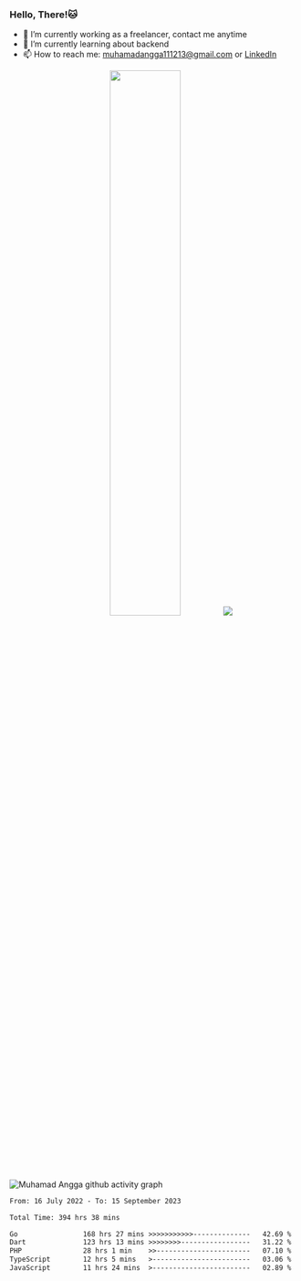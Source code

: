 
### Hello, There!🐱

- 🔭 I’m currently working as a freelancer, contact me anytime
- 🌱 I’m currently learning about backend
- 📫 How to reach me: [muhamadangga111213@gmail.com](mailto:muhamadangga111213@gmail.com) or [LinkedIn](https://www.linkedin.com/in/muhamad-angga)

<p align="center">
    <img width="49.5%" src="https://github-readme-stats.vercel.app/api?username=muhangga&count_private=true&theme=ocean_dark&show_icons=true" />
    &nbsp;
    <img src="https://github-readme-stats.vercel.app/api/top-langs/?username=muhangga&langs_count=8&layout=compact&theme=ocean_dark&show_icons=true" />
</p>

![Muhamad Angga github activity graph](https://github-readme-activity-graph.cyclic.app/graph?username=muhangga&custom_title=Angga&color=708090&theme=github-dark)


<!--START_SECTION:waka-->

```txt
From: 16 July 2022 - To: 15 September 2023

Total Time: 394 hrs 38 mins

Go                168 hrs 27 mins >>>>>>>>>>>--------------   42.69 %
Dart              123 hrs 13 mins >>>>>>>>-----------------   31.22 %
PHP               28 hrs 1 min    >>-----------------------   07.10 %
TypeScript        12 hrs 5 mins   >------------------------   03.06 %
JavaScript        11 hrs 24 mins  >------------------------   02.89 %
```

<!--END_SECTION:waka-->
